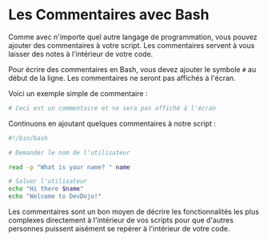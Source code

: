 # Les Commentaires avec Bash

Comme avec n'importe quel autre langage de programmation, vous pouvez ajouter des commentaires à votre script. Les commentaires servent à vous laisser des notes à l'intérieur de votre code. 

Pour écrire des commentaires en Bash, vous devez ajouter le symbole `#` au début de la ligne. Les commentaires ne seront pas affichés à l'écran.

Voici un exemple simple de commentaire :

```bash
# Ceci est un commentaire et ne sera pas affiché à l'écran
```

Continuons en ajoutant quelques commentaires à notre script :

```bash
#!/bin/bash

# Demander le nom de l'utilisateur

read -p "What is your name? " name

# Saluer l'utilisateur
echo "Hi there $name"
echo "Welcome to DevDojo!"
```

Les commentaires sont un bon moyen de décrire les fonctionnalités les plus complexes directement à l'intérieur de vos scripts pour que d'autres personnes puissent aisément se repérer à l'intérieur de votre code.

